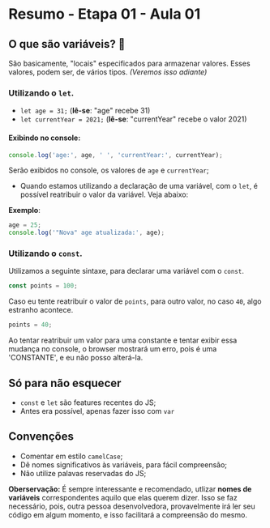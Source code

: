 # Resumo - Etapa 01 - Aula 01

## O que são variáveis? 🤔

São basicamente, "locais" especificados para armazenar valores. Esses valores, podem ser, de vários tipos. *(Veremos isso adiante)*

### Utilizando o ``let``.


- ``let age = 31;`` (**lê-se**: "age" recebe 31)
- ``let currentYear = 2021;`` (**lê-se**: "currentYear" recebe o valor 2021)

#### Exibindo no console:

~~~javascript
console.log('age:', age, ' ', 'currentYear:', currentYear);
~~~

Serão exibidos no console, os valores de ``age`` e ``currentYear``;

- Quando estamos utilizando a declaração de uma variável, com o ``let``, é possível reatribuir o valor da variável. Veja abaixo:

**Exemplo**:
~~~javascript
age = 25;
console.log('"Nova" age atualizada:', age);
~~~

### Utilizando o ``const``.

Utilizamos a seguinte sintaxe, para declarar uma variável com o ``const``.

~~~javascript
const points = 100;
~~~

Caso eu tente reatribuir o valor de ``points``, para outro valor, no caso ``40``, algo estranho acontece.

~~~javascript
points = 40;
~~~

Ao tentar reatribuir um valor para uma constante
e tentar exibir essa mudança no console, o browser
mostrará um erro, pois é uma 'CONSTANTE', e eu não
posso alterá-la.

## Só para não esquecer

- ``const`` e ``let`` são features recentes do JS;
- Antes era possível, apenas fazer isso com ``var``


## Convenções

- Comentar em estilo ``camelCase``;
- Dê nomes significativos às variáveis, para fácil compreensão;
- Não utilize palavas reservadas do JS;


**Oberservação:** É sempre interessante e recomendado, utlizar **nomes de variáveis** correspondentes aquilo que elas querem dizer. Isso se faz necessário, pois, outra pessoa desenvolvedora, provavelmente irá ler seu código em algum momento, e isso facilitará a compreensão do mesmo.

